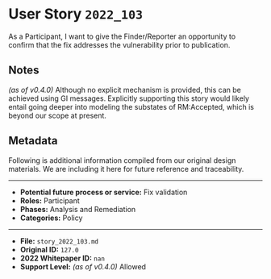 
# User Story `2022_103` #

As a Participant, I want to give the Finder/Reporter an opportunity to confirm that the fix addresses the vulnerability prior to publication.

## Notes ##

*(as of v0.4.0)*
Although no explicit mechanism is provided, this can be achieved using GI messages. Explicitly supporting this story would likely entail going deeper into modeling the substates of RM:Accepted, which is beyond our scope at present.


## Metadata ##

Following is additional information compiled from our original design materials.
We are including it here for future reference and traceability.

---

- **Potential future process or service:** Fix validation
- **Roles:** Participant
- **Phases:** Analysis and Remediation
- **Categories:** Policy

---

- **File:** `story_2022_103.md`
- **Original ID:** `127.0`
- **2022 Whitepaper ID:** `nan`
- **Support Level:** *(as of v0.4.0)* Allowed

